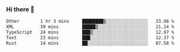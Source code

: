 ### Hi there 👋

<!--
**WShiBin/WShiBin** is a ✨ _special_ ✨ repository because its `README.md` (this file) appears on your GitHub profile.

Here are some ideas to get you started:

- 🔭 I’m currently working on ...
- 🌱 I’m currently learning ...
- 👯 I’m looking to collaborate on ...
- 🤔 I’m looking for help with ...
- 💬 Ask me about ...
- 📫 How to reach me: ...
- 😄 Pronouns: ...
- ⚡ Fun fact: ...
-->

<!--START_SECTION:waka-->

```txt
Other        1 hr 3 mins     ████████▒░░░░░░░░░░░░░░░░   33.98 %
XML          39 mins         █████▒░░░░░░░░░░░░░░░░░░░   21.14 %
TypeScript   24 mins         ███▒░░░░░░░░░░░░░░░░░░░░░   12.97 %
Text         23 mins         ███░░░░░░░░░░░░░░░░░░░░░░   12.37 %
Rust         14 mins         ██░░░░░░░░░░░░░░░░░░░░░░░   07.58 %
```

<!--END_SECTION:waka-->
